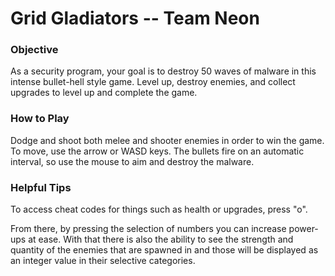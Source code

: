 # Grid Gladiators -- Team Neon

### Objective

As a security program, your goal is to destroy 50 waves of malware in this intense bullet-hell style game. Level up, destroy enemies, and collect upgrades to level up and complete the game.

### How to Play

Dodge and shoot both melee and shooter enemies in order to win the game. To move, use the arrow or WASD keys. The bullets fire on an automatic interval, so use the mouse to aim and destroy the malware.

### Helpful Tips
To access cheat codes for things such as health or upgrades, press "o". 

From there, by pressing the selection of numbers you can increase power-ups at ease. With that there is also the ability to see the strength and quantity of the enemies that are spawned in and those will be displayed as an integer value in their selective categories.